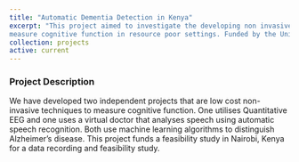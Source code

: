 ```yaml
---
title: "Automatic Dementia Detection in Kenya"
excerpt: "This project aimed to investigate the developing non invasive tools that utilize speech analysis and QEEG to
measure cognitive function in resource poor settings. Funded by the University of Sheffield GRCF pump priming award; 2019"
collection: projects
active: current
---
```




<h3 id="summary">Project Description</h3>
We have developed two independent projects that are low­ cost non-
invasive techniques to measure cognitive function. One utilises
Quantitative EEG and one uses a virtual doctor that analyses speech
using automatic speech recognition. Both use machine learning
algorithms to distinguish Alzheimer’s disease. This project funds a feasibility study in Nairobi, Kenya for a
data recording and feasibility study. 